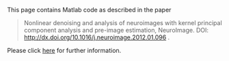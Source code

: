 This page contains Matlab code as described in the paper
> Nonlinear denoising and analysis of neuroimages with kernel principal component analysis and pre-image estimation, NeuroImage. DOI: http://dx.doi.org/10.1016/j.neuroimage.2012.01.096 .

Please click [here](KPCAdemo.md) for further information.